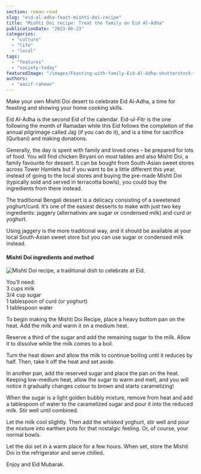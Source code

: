```yaml
---
section: roman-road
slug: "eid-al-adha-feast-mishti-doi-recipe"
title: "Mishti Doi recipe: Treat the family on Eid Al-Adha"
publicationDate: "2023-06-23"
categories: 
  - "culture"
  - "life"
  - "local"
tags: 
  - "features"
  - "society-today"
featuredImage: "/images/Feasting-with-family-Eid-Al-Adha-shutterstock-free-usage.jpg"
authors: 
  - "aasif-rahman"
---
```


Make your own Mishti Doi desert to celebrate Eid Al-Adha, a time for feasting and showing your home cooking skills.

Eid Al-Adha is the second Eid of the calendar. Eid-ul-Fitr is the one following the month of Ramadan while this Eid follows the completion of the annual pilgrimage called Jajj (if you can do it), and is a time for sacrifice (Qurbani) and making donations.

Generally, the day is spent with family and loved ones – be prepared for lots of food. You will find chicken Biryani on most tables and also Mishti Doi, a family favourite for dessert. It can be bought from South-Asian sweet stores across Tower Hamlets but if you want to be a little different this year, instead of going to the local stores and buying the pre-made Mishti Doi (typically sold and served in terracotta bowls), you could buy the ingredients from there instead.

The traditional Bengali dessert is a delicacy consisting of a sweetened yoghurt/curd. It’s one of the easiest desserts to make with just two key ingredients: jaggery (alternatives are sugar or condensed milk) and curd or yoghurt.

Using jaggery is the more traditional way, and it should be available at your local South-Asian sweet store but you can use sugar or condensed milk instead.

#### Mishti Doi ingredients and method

![Mishti Doi recipe, a traditional dish to celebrate at Eid.](/images/Mishti-Doi-Bengali-cuisine-1024x683.jpeg)

You’ll need:  
3 cups milk  
3/4 cup sugar  
1 tablespoon of curd (or yoghurt)  
1 tablespoon water

To begin making the Mishti Doi Recipe, place a heavy bottom pan on the heat. Add the milk and warm it on a medium heat.

Reserve a third of the sugar and add the remaining sugar to the milk. Allow it to dissolve while the milk comes to a boil.

Turn the heat down and allow the milk to continue boiling until it reduces by half. Then, take it off the heat and set aside.

In another pan, add the reserved sugar and place the pan on the heat. Keeping low-medium heat, allow the sugar to warm and melt, and you will notice it gradually changes colour to brown and starts caramelizing!

When the sugar is a light golden bubbly mixture, remove from heat and add a tablespoon of water to the caramelized sugar and pour it into the reduced milk. Stir well until combined.

Let the milk cool slightly. Then add the whisked yoghurt, stir well and pour the mixture into earthen pots for that nostalgic feeling. Or, of course, your normal bowls.

Let the doi set in a warm place for a few hours. When set, store the Mishti Doi in the refrigerator and serve chilled.

Enjoy and Eid Mubarak.

